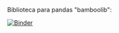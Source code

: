 Biblioteca para pandas "bamboolib":

[![Binder](https://mybinder.org/badge_logo.svg)](https://mybinder.org/v2/gh/odairjosebellini/pandas/blob/main/bamboolib/)

